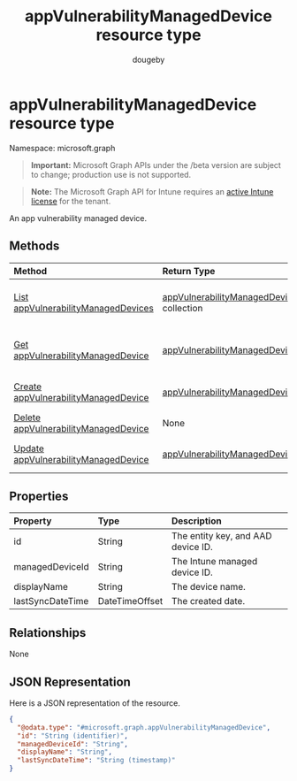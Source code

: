 ﻿---
title: "appVulnerabilityManagedDevice resource type"
description: "An app vulnerability managed device."
author: "dougeby"
localization_priority: Normal
ms.prod: "intune"
doc_type: resourcePageType
---

# appVulnerabilityManagedDevice resource type

Namespace: microsoft.graph

> **Important:** Microsoft Graph APIs under the /beta version are subject to change; production use is not supported.

> **Note:** The Microsoft Graph API for Intune requires an [active Intune license](https://go.microsoft.com/fwlink/?linkid=839381) for the tenant.

An app vulnerability managed device.

## Methods

| Method                                                                                                           | Return Type                                                                                                         | Description                                                                                                                                                |
| :--------------------------------------------------------------------------------------------------------------- | :------------------------------------------------------------------------------------------------------------------ | :--------------------------------------------------------------------------------------------------------------------------------------------------------- |
| [List appVulnerabilityManagedDevices](../api/intune-partnerintegration-appvulnerabilitymanageddevice-list.md)    | [appVulnerabilityManagedDevice](../resources/intune-partnerintegration-appvulnerabilitymanageddevice.md) collection | List properties and relationships of the [appVulnerabilityManagedDevice](../resources/intune-partnerintegration-appvulnerabilitymanageddevice.md) objects. |
| [Get appVulnerabilityManagedDevice](../api/intune-partnerintegration-appvulnerabilitymanageddevice-get.md)       | [appVulnerabilityManagedDevice](../resources/intune-partnerintegration-appvulnerabilitymanageddevice.md)            | Read properties and relationships of the [appVulnerabilityManagedDevice](../resources/intune-partnerintegration-appvulnerabilitymanageddevice.md) object.  |
| [Create appVulnerabilityManagedDevice](../api/intune-partnerintegration-appvulnerabilitymanageddevice-create.md) | [appVulnerabilityManagedDevice](../resources/intune-partnerintegration-appvulnerabilitymanageddevice.md)            | Create a new [appVulnerabilityManagedDevice](../resources/intune-partnerintegration-appvulnerabilitymanageddevice.md) object.                              |
| [Delete appVulnerabilityManagedDevice](../api/intune-partnerintegration-appvulnerabilitymanageddevice-delete.md) | None                                                                                                                | Deletes a [appVulnerabilityManagedDevice](../resources/intune-partnerintegration-appvulnerabilitymanageddevice.md).                                        |
| [Update appVulnerabilityManagedDevice](../api/intune-partnerintegration-appvulnerabilitymanageddevice-update.md) | [appVulnerabilityManagedDevice](../resources/intune-partnerintegration-appvulnerabilitymanageddevice.md)            | Update the properties of a [appVulnerabilityManagedDevice](../resources/intune-partnerintegration-appvulnerabilitymanageddevice.md) object.                |

## Properties

| Property         | Type           | Description                        |
| :--------------- | :------------- | :--------------------------------- |
| id               | String         | The entity key, and AAD device ID. |
| managedDeviceId  | String         | The Intune managed device ID.      |
| displayName      | String         | The device name.                   |
| lastSyncDateTime | DateTimeOffset | The created date.                  |

## Relationships

None

## JSON Representation

Here is a JSON representation of the resource.

<!-- {
  "blockType": "resource",
  "keyProperty": "id",
  "@odata.type": "microsoft.graph.appVulnerabilityManagedDevice"
}
-->

```json
{
  "@odata.type": "#microsoft.graph.appVulnerabilityManagedDevice",
  "id": "String (identifier)",
  "managedDeviceId": "String",
  "displayName": "String",
  "lastSyncDateTime": "String (timestamp)"
}
```
